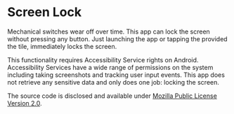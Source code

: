 # Screen Lock

Mechanical switches wear off over time. This app can lock the screen without
pressing any button. Just launching the app or tapping the provided the tile,
immediately locks the screen.

This functionality requires Accessibility Service rights on Android.
Accessibility Services have a wide range of permissions on the system including
taking screenshots and tracking user input events. This app does not retrieve
any sensitive data and only does one job: locking the screen.

The source code is disclosed and available under
[Mozilla Public License Version 2.0](https://mozilla.org/MPL/2.0/).
